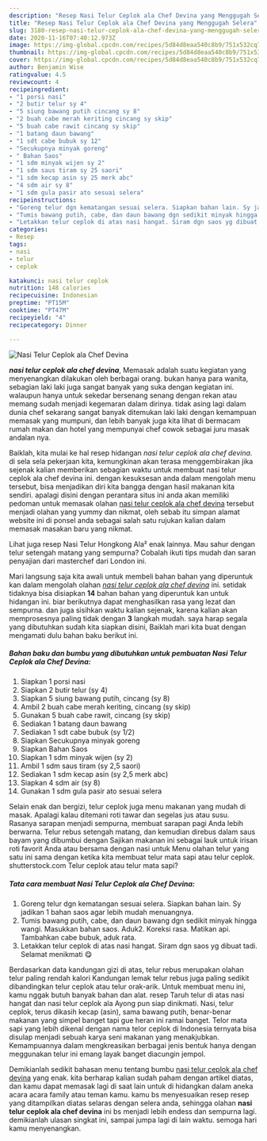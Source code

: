 ```yaml
---
description: "Resep Nasi Telur Ceplok ala Chef Devina yang Menggugah Selera"
title: "Resep Nasi Telur Ceplok ala Chef Devina yang Menggugah Selera"
slug: 3180-resep-nasi-telur-ceplok-ala-chef-devina-yang-menggugah-selera
date: 2020-11-16T07:40:12.973Z
image: https://img-global.cpcdn.com/recipes/5d84d8eaa540c8b9/751x532cq70/nasi-telur-ceplok-ala-chef-devina-foto-resep-utama.jpg
thumbnail: https://img-global.cpcdn.com/recipes/5d84d8eaa540c8b9/751x532cq70/nasi-telur-ceplok-ala-chef-devina-foto-resep-utama.jpg
cover: https://img-global.cpcdn.com/recipes/5d84d8eaa540c8b9/751x532cq70/nasi-telur-ceplok-ala-chef-devina-foto-resep-utama.jpg
author: Benjamin Wise
ratingvalue: 4.5
reviewcount: 4
recipeingredient:
- "1 porsi nasi"
- "2 butir telur sy 4"
- "5 siung bawang putih cincang sy 8"
- "2 buah cabe merah keriting cincang sy skip"
- "5 buah cabe rawit cincang sy skip"
- "1 batang daun bawang"
- "1 sdt cabe bubuk sy 12"
- "Secukupnya minyak goreng"
- " Bahan Saos"
- "1 sdm minyak wijen sy 2"
- "1 sdm saus tiram sy 25 saori"
- "1 sdm kecap asin sy 25 merk abc"
- "4 sdm air sy 8"
- "1 sdm gula pasir ato sesuai selera"
recipeinstructions:
- "Goreng telur dgn kematangan sesuai selera. Siapkan bahan lain. Sy jadikan 1 bahan saos agar lebih mudah menuangnya."
- "Tumis bawang putih, cabe, dan daun bawang dgn sedikit minyak hingga wangi. Masukkan bahan saos. Aduk2. Koreksi rasa. Matikan api. Tambahkan cabe bubuk, aduk rata."
- "Letakkan telur ceplok di atas nasi hangat. Siram dgn saos yg dibuat tadi. Selamat menikmati 😋"
categories:
- Resep
tags:
- nasi
- telur
- ceplok

katakunci: nasi telur ceplok 
nutrition: 148 calories
recipecuisine: Indonesian
preptime: "PT15M"
cooktime: "PT47M"
recipeyield: "4"
recipecategory: Dinner

---
```



![Nasi Telur Ceplok ala Chef Devina](https://img-global.cpcdn.com/recipes/5d84d8eaa540c8b9/751x532cq70/nasi-telur-ceplok-ala-chef-devina-foto-resep-utama.jpg)

<b><i>nasi telur ceplok ala chef devina</i></b>, Memasak adalah suatu kegiatan yang menyenangkan dilakukan oleh berbagai orang. bukan hanya para wanita, sebagian laki laki juga sangat banyak yang suka dengan kegiatan ini. walaupun hanya untuk sekedar bersenang senang dengan rekan atau memang sudah menjadi kegemaran dalam dirinya. tidak asing lagi dalam dunia chef sekarang sangat banyak ditemukan laki laki dengan kemampuan memasak yang mumpuni, dan lebih banyak juga kita lihat di bermacam rumah makan dan hotel yang mempunyai chef cowok sebagai juru masak andalan nya.

Baiklah, kita mulai ke hal resep hidangan <i>nasi telur ceplok ala chef devina</i>. di sela sela pekerjaan kita, kemungkinan akan terasa menggembirakan jika sejenak kalian memberikan sebagian waktu untuk membuat nasi telur ceplok ala chef devina ini. dengan kesuksesan anda dalam mengolah menu tersebut, bisa menjadikan diri kita bangga dengan hasil makanan kita sendiri. apalagi disini dengan perantara situs ini anda akan memiliki pedoman untuk memasak olahan <u>nasi telur ceplok ala chef devina</u> tersebut menjadi olahan yang yummy dan nikmat, oleh sebab itu simpan alamat website ini di ponsel anda sebagai salah satu rujukan kalian dalam memasak masakan baru yang nikmat.

Lihat juga resep Nasi Telur Hongkong Ala² enak lainnya. Mau sahur dengan telur setengah matang yang sempurna? Cobalah ikuti tips mudah dan saran penyajian dari masterchef dari London ini.


Mari langsung saja kita awali untuk membeli bahan bahan yang diperuntuk kan dalam mengolah olahan <u><i>nasi telur ceplok ala chef devina</i></u> ini. setidak tidaknya bisa disiapkan <b>14</b> bahan bahan yang diperuntuk kan untuk hidangan ini. biar berikutnya dapat menghasilkan rasa yang lezat dan sempurna. dan juga sisihkan waktu kalian sejenak, karena kalian akan memprosesnya paling tidak dengan <b>3</b> langkah mudah. saya harap segala yang dibutuhkan sudah kita siapkan disini, Baiklah mari kita buat dengan mengamati dulu bahan baku berikut ini.

<!--inarticleads1-->

##### Bahan baku dan bumbu yang dibutuhkan untuk pembuatan Nasi Telur Ceplok ala Chef Devina:

1. Siapkan 1 porsi nasi
1. Siapkan 2 butir telur (sy 4)
1. Siapkan 5 siung bawang putih, cincang (sy 8)
1. Ambil 2 buah cabe merah keriting, cincang (sy skip)
1. Gunakan 5 buah cabe rawit, cincang (sy skip)
1. Sediakan 1 batang daun bawang
1. Sediakan 1 sdt cabe bubuk (sy 1/2)
1. Siapkan Secukupnya minyak goreng
1. Siapkan  Bahan Saos
1. Siapkan 1 sdm minyak wijen (sy 2)
1. Ambil 1 sdm saus tiram (sy 2,5 saori)
1. Sediakan 1 sdm kecap asin (sy 2,5 merk abc)
1. Siapkan 4 sdm air (sy 8)
1. Gunakan 1 sdm gula pasir ato sesuai selera


Selain enak dan bergizi, telur ceplok juga menu makanan yang mudah di masak. Apalagi kalau ditemani roti tawar dan segelas jus atau susu. Rasanya sarapan menjadi sempurna, membuat sarapan pagi Anda lebih berwarna. Telur rebus setengah matang, dan kemudian direbus dalam saus bayam yang dibumbui dengan Sajikan makanan ini sebagai lauk untuk irisan roti favorit Anda atau bersama dengan nasi untuk Menu olahan telur yang satu ini sama dengan ketika kita membuat telur mata sapi atau telur ceplok. shutterstock.com Telur ceplok atau telur mata sapi? 

<!--inarticleads2-->

##### Tata cara membuat Nasi Telur Ceplok ala Chef Devina:

1. Goreng telur dgn kematangan sesuai selera. Siapkan bahan lain. Sy jadikan 1 bahan saos agar lebih mudah menuangnya.
1. Tumis bawang putih, cabe, dan daun bawang dgn sedikit minyak hingga wangi. Masukkan bahan saos. Aduk2. Koreksi rasa. Matikan api. Tambahkan cabe bubuk, aduk rata.
1. Letakkan telur ceplok di atas nasi hangat. Siram dgn saos yg dibuat tadi. Selamat menikmati 😋


Berdasarkan data kandungan gizi di atas, telur rebus merupakan olahan telur paling rendah kalori Kandungan lemak telur rebus juga paling sedikit dibandingkan telur ceplok atau telur orak-arik. Untuk membuat menu ini, kamu nggak butuh banyak bahan dan alat. resep Taruh telur di atas nasi hangat dan nasi telur ceplok ala Ayong pun siap dinikmati. Nasi, telur ceplok, terus dikasih kecap (asin), sama bawang putih, benar-benar makanan yang simpel banget tapi gue heran ini ramai banget. Telor mata sapi yang lebih dikenal dengan nama telor ceplok di Indonesia ternyata bisa disulap menjadi sebuah karya seni makanan yang menakjubkan. Kemampuannya dalam mengkreasikan berbagai jenis bentuk hanya dengan meggunakan telur ini emang layak banget diacungin jempol. 

Demikianlah sedikit bahasan menu tentang bumbu <u>nasi telur ceplok ala chef devina</u> yang enak. kita berharap kalian sudah paham dengan artikel diatas, dan kamu dapat memasak lagi di saat lain untuk di hidangkan dalam aneka acara acara family atau teman kamu. kamu bs menyesuaikan resep resep yang ditampilkan diatas selaras dengan selera anda, sehingga olahan <b>nasi telur ceplok ala chef devina</b> ini bs menjadi lebih endess dan sempurna lagi. demikianlah ulasan singkat ini, sampai jumpa lagi di lain waktu. semoga hari kamu menyenangkan.
